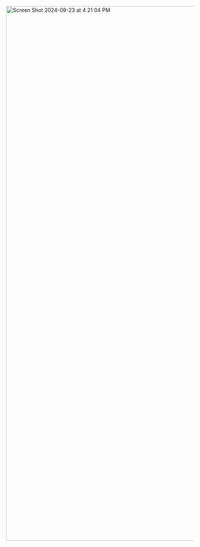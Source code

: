 <img width="1434" alt="Screen Shot 2024-09-23 at 4 21 04 PM" src="https://github.com/user-attachments/assets/ea897e3d-e9fd-4086-8941-fbe0646cb1dd">
